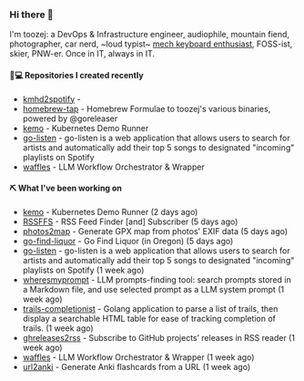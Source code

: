 ### Hi there 👋

I'm toozej: a DevOps & Infrastructure engineer, audiophile, mountain fiend, photographer, car nerd, ~loud typist~ [mech keyboard enthusiast](https://github.com/toozej/keebs), FOSS-ist, skier, PNW-er. Once in IT, always in IT.

#### 👨💻 Repositories I created recently

- [kmhd2spotify](https://github.com/toozej/kmhd2spotify) - 
- [homebrew-tap](https://github.com/toozej/homebrew-tap) - Homebrew Formulae to toozej's various binaries, powered by @goreleaser
- [kemo](https://github.com/toozej/kemo) - Kubernetes Demo Runner
- [go-listen](https://github.com/toozej/go-listen) - go-listen is a web application that allows users to search for artists and automatically add their top 5 songs to designated "incoming" playlists on Spotify
- [waffles](https://github.com/toozej/waffles) - LLM Workflow Orchestrator & Wrapper

#### ⛏️ What I've been working on

- [kemo](https://github.com/toozej/kemo) - Kubernetes Demo Runner (2 days ago)
- [RSSFFS](https://github.com/toozej/RSSFFS) - RSS Feed Finder [and] Subscriber (5 days ago)
- [photos2map](https://github.com/toozej/photos2map) - Generate GPX map from photos' EXIF data (5 days ago)
- [go-find-liquor](https://github.com/toozej/go-find-liquor) - Go Find Liquor (in Oregon) (5 days ago)
- [go-listen](https://github.com/toozej/go-listen) - go-listen is a web application that allows users to search for artists and automatically add their top 5 songs to designated "incoming" playlists on Spotify (1 week ago)
- [wheresmyprompt](https://github.com/toozej/wheresmyprompt) - LLM prompts-finding tool: search prompts stored in a Markdown file, and use selected prompt as a LLM system prompt (1 week ago)
- [trails-completionist](https://github.com/toozej/trails-completionist) - Golang application to parse a list of trails, then display a searchable HTML table for ease of tracking completion of trails. (1 week ago)
- [ghreleases2rss](https://github.com/toozej/ghreleases2rss) - Subscribe to GitHub projects’ releases in RSS reader (1 week ago)
- [waffles](https://github.com/toozej/waffles) - LLM Workflow Orchestrator & Wrapper (1 week ago)
- [url2anki](https://github.com/toozej/url2anki) - Generate Anki flashcards from a URL (1 week ago)
